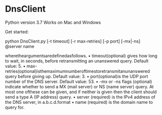 # DnsClient

Python version 3.7
Works on Mac and Windows

Get started:

python DnsClient.py [-t timeout] [-r max-retries] [-p port] [-mx|-ns] @server name

wheretheargumentsaredefinedasfollows.
• timeout(optional) gives how long to wait, in seconds, before retransmitting an
unanswered query. Default value: 5.
• max-retries(optional)isthemaximumnumberoftimestoretransmitanunanswered
query before giving up. Default value: 3.
• port(optional)is the UDP port number of the DNS server. Default value: 53.
• -mx or -ns flags (optional) indicate whether to send a MX (mail server) or NS (name server)
query. At most one ofthese can be given, and if neither is given then the client should send a
type A (IP address) query.
• server (required) is the IPv4 address of the DNS server, in a.b.c.d.format
• name (required) is the domain name to query for.
